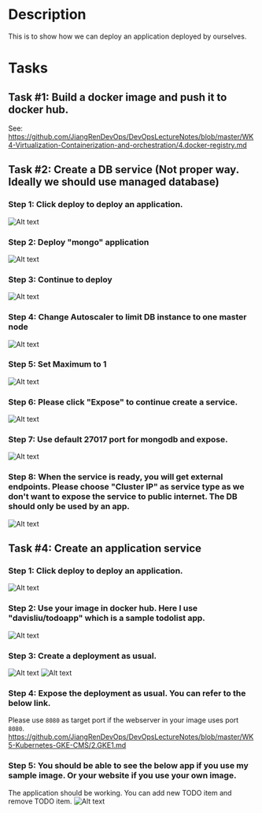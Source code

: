 # Description

This is to show how we can deploy an application deployed by ourselves.

# Tasks
## Task #1: Build a docker image and push it to docker hub.
See: https://github.com/JiangRenDevOps/DevOpsLectureNotes/blob/master/WK4-Virtualization-Containerization-and-orchestration/4.docker-registry.md


## Task #2: Create a DB service (Not proper way. Ideally we should use managed database)
### Step 1: Click deploy to deploy an application.
![Alt text](images/GKE5.png?raw=true)

### Step 2: Deploy "mongo" application
![Alt text](images/CMS01.png?raw=true)

### Step 3: Continue to deploy
![Alt text](images/CMS02.png?raw=true)

### Step 4: Change Autoscaler to limit DB instance to one master node
![Alt text](images/CMS05.png?raw=true)

### Step 5: Set Maximum to 1
![Alt text](images/CMS06.png?raw=true)

### Step 6: Please click "Expose" to continue create a service.
![Alt text](images/CMS07.png?raw=true)

### Step 7: Use default 27017 port for mongodb and expose.
![Alt text](images/CMS08.png?raw=true)

### Step 8: When the service is ready, you will get external endpoints. Please choose "Cluster IP" as service type as we don't want to expose the service to public internet. The DB should only be used by an app.
![Alt text](images/CMS09.png?raw=true)


## Task #4: Create an application service 
### Step 1: Click deploy to deploy an application.
![Alt text](images/GKE5.png?raw=true)

### Step 2: Use your image in docker hub. Here I use "davisliu/todoapp" which is a sample todolist app.
![Alt text](images/CMS10.png?raw=true)

### Step 3: Create a deployment as usual.
![Alt text](images/CMS11.png?raw=true)
![Alt text](images/CMS12.png?raw=true)

### Step 4: Expose the deployment as usual. You can refer to the below link.
Please use `8080` as target port if the webserver in your image uses port `8080`.
https://github.com/JiangRenDevOps/DevOpsLectureNotes/blob/master/WK5-Kubernetes-GKE-CMS/2.GKE1.md

### Step 5: You should be able to see the below app if you use my sample image. Or your website if you use your own image.
The application should be working. You can add new TODO item and remove TODO item.
![Alt text](images/CMS13.png?raw=true)
